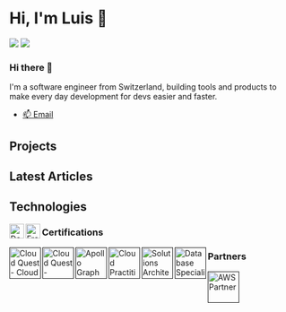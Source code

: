 # Hi, I'm Luis 👋

![](https://komarev.com/ghpvc/?username=luismmadeirac&color=brightgreen)
![](https://img.shields.io/badge/dynamic/json?label=%E2%AD%90%20Total%20stars&query=%24.stars&url=https%3A%2F%2Fapi.github-star-counter.workers.dev%2Fuser%2Fluismmadeirac)

### Hi there 👋

I'm a software engineer from Switzerland, building tools and products to make every day development for devs easier and faster.

- [📫 Email](malito:eng.luismadeira@icloud.com)

## Projects

## Latest Articles

## Technologies

<img align="left" alt="Docker" width="26px" src="https://cdn4.iconfinder.com/data/icons/logos-and-brands/512/97_Docker_logo_logos-512.png" />
<img align="left" alt="Framer motion" width="26px" src="https://cdn.worldvectorlogo.com/logos/framer-motion.svg" />

### Certifications

[<img width="56px" align="left" alt="Cloud Quest - Cloud Practitioner" src="https://images.credly.com/size/340x340/images/2784d0d8-327c-406f-971e-9f0e15097003/image.png" />]()

[<img width="56px" align="left" alt="Cloud Quest - Solutions Architect" src="https://images.credly.com/size/340x340/images/9e9e7ef7-384f-4636-8743-1b89a68fb46b/image.png" />]()

[<img width="56px" align="left" alt="Apollo Graph Associate" src="https://res.cloudinary.com/apollographql/image/upload/v1632844693/badge_sfsiin.svg" />]()

[<img width="56px" align="left" alt="Cloud Practitioner" src="https://www.sunsetlearning.com/wp-content/uploads/2022/06/AWS-Certified-Cloud-Practitioner_badge.png" />]()

[<img width="56px" align="left" alt="Solutions Architect - Associate" src="https://cdn.prod.website-files.com/64e5d9235951ea488bbccad9/66645df90de3867804d2ec04_AWS%20Solutions%20Architect.png" />]()

[<img width="56px" align="left" alt="Database Speciality" src="https://www.pooyan.info/img/certificates/aws_certified_database_specialty_badge.png" />]()

### Partners

[<img width="56px" align="left" alt="AWS Partner" src="https://images.credly.com/images/7b2c708c-a3e1-4c7f-985c-b6b62a5b1db8/image.png" />]()

